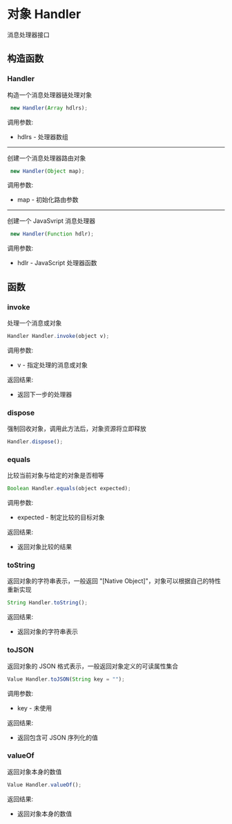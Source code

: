 # 对象 Handler
消息处理器接口

## 构造函数
        
### Handler
构造一个消息处理器链处理对象
```JavaScript
 new Handler(Array hdlrs);
```

调用参数:
* hdlrs - 处理器数组

--------------------------
创建一个消息处理器路由对象
```JavaScript
 new Handler(Object map);
```

调用参数:
* map - 初始化路由参数

--------------------------
创建一个 JavaSvript 消息处理器
```JavaScript
 new Handler(Function hdlr);
```

调用参数:
* hdlr - JavaScript 处理器函数

## 函数
        
### invoke
处理一个消息或对象
```JavaScript
Handler Handler.invoke(object v);
```

调用参数:
* v - 指定处理的消息或对象

返回结果:
* 返回下一步的处理器

### dispose
强制回收对象，调用此方法后，对象资源将立即释放
```JavaScript
Handler.dispose();
```

### equals
比较当前对象与给定的对象是否相等
```JavaScript
Boolean Handler.equals(object expected);
```

调用参数:
* expected - 制定比较的目标对象

返回结果:
* 返回对象比较的结果

### toString
返回对象的字符串表示，一般返回 &#34;[Native Object]&#34;，对象可以根据自己的特性重新实现
```JavaScript
String Handler.toString();
```

返回结果:
* 返回对象的字符串表示

### toJSON
返回对象的 JSON 格式表示，一般返回对象定义的可读属性集合
```JavaScript
Value Handler.toJSON(String key = "");
```

调用参数:
* key - 未使用

返回结果:
* 返回包含可 JSON 序列化的值

### valueOf
返回对象本身的数值
```JavaScript
Value Handler.valueOf();
```

返回结果:
* 返回对象本身的数值

